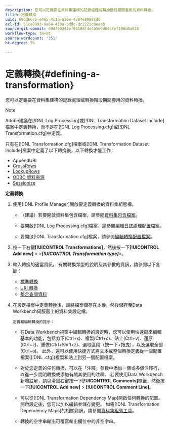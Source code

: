 ```yaml
---
description: 您可以定義要在資料集建構的記錄處理或轉換階段期間套用的資料轉換。
title: 定義轉換
uuid: 69dd667b-e465-4c1a-a20e-4384e8988cd0
exl-id: 61ce8093-9e64-419a-bddc-dc2225c0eaab
source-git-commit: d9df90242ef96188f4e4b5e6d04cfef196b0a628
workflow-type: tm+mt
source-wordcount: '351'
ht-degree: 5%

---
```


# 定義轉換{#defining-a-transformation}

您可以定義要在資料集建構的記錄處理或轉換階段期間套用的資料轉換。

>[!NOTE]
>
>Adobe建議在[!DNL Log Processing]或[!DNL Transformation Dataset Include]檔案中定義轉換，而不是在[!DNL Log Processing.cfg]或[!DNL Transformation.cfg]中定義。

只有在[!DNL Transformation.cfg]檔案或[!DNL Transformation Dataset Include]檔案中定義了以下轉換後，以下轉換才能工作：

* [](../../../home/c-dataset-const-proc/c-data-trans/c-transf-types/c-uri-transf/c-appenduri.md#concept-a0df05dd958645bf8219fc7b0b675ee4)AppendURI
* [CrossRows](../../../home/c-dataset-const-proc/c-data-trans/c-transf-types/c-standard-transf/c-crossrows.md#concept-fcace08804f54db397ed631cc13ff4f2)
* [LookupRows](../../../home/c-dataset-const-proc/c-data-trans/c-transf-types/c-standard-transf/c-lookuprows.md#concept-4bd9a1f13ee243e592a6a0008053134f)
* [ODBC 資料來源](../../../home/c-dataset-const-proc/c-log-proc-config-file/c-odbc-data-sources.md#concept-5f2cf635081d44beab826ef5ec8cf4e3)
* [Sessionize](../../../home/c-dataset-const-proc/c-data-trans/c-transf-types/c-standard-transf/c-sessionize.md#concept-b1af95c8cba34b248f86de883d914bc0)

**定義轉換**

1. 使用[!DNL Profile Manager]開啟要定義轉換的資料集組態檔。

   * （建議）若要開啟資料集包含檔案，請參閱[資料集包含檔案](../../../home/c-dataset-const-proc/c-dataset-inc-files/c-abt-dataset-inc-files.md)。
   * 要開啟[!DNL Log Processing.cfg]檔案，請參閱[編輯日誌處理配置檔案](../../../home/c-dataset-const-proc/c-log-proc-config-file/t-edit-log-proc-config-file.md#task-6a2fa1b735cb4eefad730f0a3a7858e5)。

   * 要開啟[!DNL Transformation.cfg]檔案，請參閱[編輯轉換配置檔案](../../../home/c-dataset-const-proc/c-trans-config-file/t-edit-trans-config-file.md#task-cfef4142c1bf4437a669d1fdc75cabbc)。

1. 按一下右鍵&#x200B;**[!UICONTROL Transformations]**，然後按一下&#x200B;**[!UICONTROL Add new]** > *&lt;**[!UICONTROL Transformation type]**>*。
1. 輸入轉換的適當資訊。 有關轉換類型的說明及其參數的資訊，請參閱以下各節：

   * [標準轉換](../../../home/c-dataset-const-proc/c-data-trans/c-transf-types/c-standard-transf/c-standard-transf.md#concept-25f4bdbf8fe74c4aaeb2fcd226243886)
   * [URI 轉換](../../../home/c-dataset-const-proc/c-data-trans/c-transf-types/c-uri-transf/c-uri-transf.md#concept-2dfa0ffcd83d4fb69c1f42ad50dea125)
   * [整合查閱資料](../../../home/c-dataset-const-proc/c-data-trans/c-int-lookup-data/c-int-lookup-data.md#concept-08ff70769a464f50ab14299a344f05c7)

1. 在設定檔案中定義轉換後，請將檔案儲存在本機，然後儲存至Data Workbench伺服器上的資料集設定檔。

       定義和編輯轉換的提示：
   
   * 在Data Workbench視窗中編輯轉換的設定時，您可以使用快速鍵來編輯基本的功能，包括剪下(Ctrl+x)、複製(Ctrl+c)、貼上(Ctrl+v)、還原(Ctrl+z)、重做(Ctrl+Shift+z)、選取區段（按一下+拖曳），以及選取全部(Ctrl+a)。 此外，還可以使用快捷方式將文本或整個轉換定義從一個配置檔案([!DNL .cfg])複製和貼上到另一個配置檔案。
   * 對於您定義的任何轉換，可以在「注釋」參數中添加一個或多個注釋行，以進一步說明轉換或添加有關其使用的注釋。 若要使用Data Workbench新增註解，請以滑鼠右鍵按一下&#x200B;**[!UICONTROL Comments]**&#x200B;標籤，然後按一下&#x200B;**[!UICONTROL Add new]** > **[!UICONTROL Comment Line]**。

   * 可以從[!DNL Transformation Dependency Map]開啟任何轉換的配置。 開啟設定後，您可以加以編輯並儲存變更。 如需[!DNL Transformation Dependency Maps]的相關資訊，請參閱[資料集組態工具](../../../home/c-dataset-const-proc/c-dataset-config-tools/c-dataset-config-tools.md#concept-6e058b7691834cf79dcfd1573f78d4f5)。

   * 轉換的空字串輸出可覆寫輸出欄位中的非空字串。
